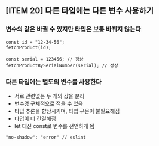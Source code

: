 ## [ITEM 20] 다른 타입에는 다른 변수 사용하기

### 변수의 값은 바뀔 수 있지만 타입은 보통 바뀌지 않는다

```tsx
const id = "12-34-56";
fetchProduct(id);

const serial = 123456; // 정상
fetchProductBySerialNumber(serial); // 정상
```

### 다른 타입에는 별도의 변수를 사용한다

- 서로 관련없는 두 개의 값을 분리
- 변수명 구체적으로 적을 수 있음
- 타입 추론을 향상시키며, 타입 구문이 불필요해짐
- 타입이 더 간결해짐
- let 대신 const로 변수를 선언하게 됨

```tsx
"no-shadow": "error" // eslint
```
